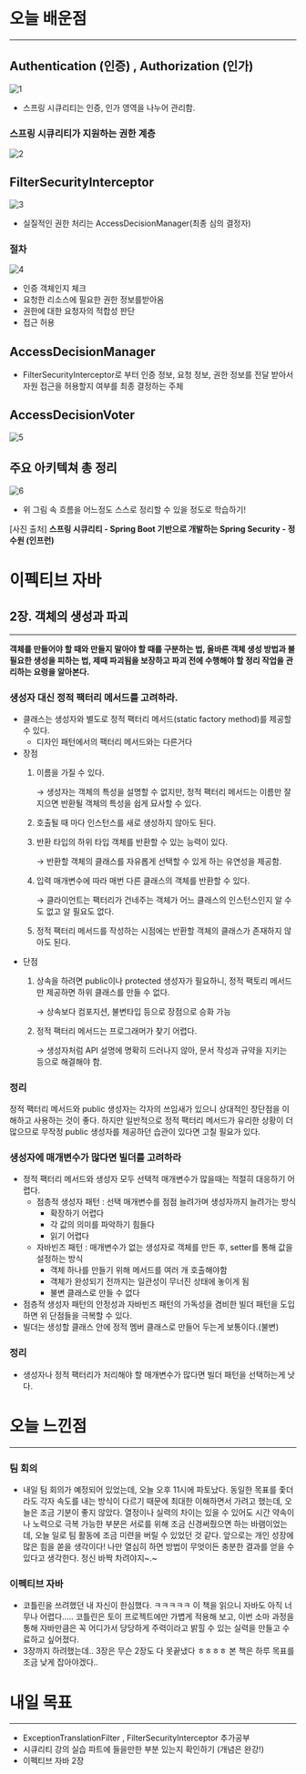 # 오늘 배운점

---

## Authentication (인증) , Authorization (인가)

![1](https://user-images.githubusercontent.com/79312551/179411211-e61b299f-df9c-4a3d-9e64-290ff0670efb.png)

- 스프링 시큐리티는 인증, 인가 영역을 나누어 관리함.

### 스프링 시큐리티가 지원하는 권한 계층

![2](https://user-images.githubusercontent.com/79312551/179411215-e27e58de-bb62-427b-b7bd-0622d51081b3.png)

## FilterSecurityInterceptor

![3](https://user-images.githubusercontent.com/79312551/179411218-f2152222-4511-4de0-944e-afaf0347a95c.png)

- 실질적인 권한 처리는 AccessDecisionManager(최종 심의 결정자)

### 절차

![4](https://user-images.githubusercontent.com/79312551/179411221-29b03dc1-1065-4a68-94a1-10e8fe846385.png)

- 인증 객체인지 체크
- 요청한 리소스에 필요한 권한 정보를받아옴
- 권한에 대한 요청자의 적합성 판단
- 접근 허용

## AccessDecisionManager

- FilterSecurityInterceptor로 부터 인증 정보, 요청 정보, 권한 정보를 전달 받아서 자원 접근을 허용할지 여부를 최종 결정하는 주체

## AccessDecisionVoter

![5](https://user-images.githubusercontent.com/79312551/179411228-7014ed04-c303-46b0-9dc1-a6d10fd15b0e.png)

## 주요 아키텍쳐 총 정리

![6](https://user-images.githubusercontent.com/79312551/179411230-c19550f9-28b0-4ebe-a9bf-883d21b9f43e.png)

- 위 그림 속 흐름을 어느정도 스스로 정리할 수 있을 정도로 학습하기!

[사진 출처] ****스프링 시큐리티 - Spring Boot 기반으로 개발하는 Spring Security - 정수원 (인프런)****

# 이펙티브 자바

## 2장. 객체의 생성과 파괴

---

**객체를 만들어야 할 때와 만들지 말아야 할 때를 구분하는 법, 올바른 객체 생성 방법과 불필요한 생성을 피하는 법, 제때 파괴됨을 보장하고 파괴 전에 수행해야 할 정리 작업을 관리하는 요령을 알아본다.**

### 생성자 대신 정적 팩터리 메서드를 고려하라.

- 클래스는 생성자와 별도로 정적 팩터리 메서드(static factory method)를 제공할 수 있다.
    - 디자인 패턴에서의 팩터리 메서드와는 다른거다
- 장점
    1. 이름을 가질 수 있다. 
        
        → 생성자는 객체의 특성을 설명할 수 없지만, 정적 팩터리 메서드는 이름만 잘 지으면 반환될 객체의 특성을 쉽게 묘사할 수 있다.
        
    2. 호출될 때 마다 인스턴스를 새로 생성하지 않아도 된다.
    3. 반환 타입의 하위 타입 객체를 반환할 수 있는 능력이 있다.
        
        → 반환할 객체의 클래스를 자유롭게 선택할 수 있게 하는 유연성을 제공함.
        
    4. 입력 매개변수에 따라 매번 다른 클래스의 객체를 반환할 수 있다.
        
        → 클라이언트는 팩터리가 건네주는 객체가 어느 클래스의 인스턴스인지 알 수도 없고 알 필요도 없다.
        
    5. 정적 팩터리 메서드를 작성하는 시점에는 반환할 객체의 클래스가 존재하지 않아도 된다.
- 단점
    1. 상속을 하려면 public이나 protected 생성자가 필요하니, 정적 팩토리 메서드만 제공하면 하위 클래스를 만들 수 없다.
        
        → 상속보다 컴포지션, 불변타입 등으로 장점으로 승화 가능
        
    2. 정적 팩터리 메서드는 프로그래머가 찾기 어렵다.
        
        → 생성자처럼 API 설명에 명확히 드러나지 않아, 문서 작성과 규약을 지키는 등으로 해결해야 함.
        

### 정리

정적 팩터리 메서드와 public 생성자는 각자의 쓰임새가 있으니 상대적인 장단점을 이해하고 사용하는 것이 좋다. 하지만 일반적으로 정적 팩터리 메서드가 유리한 상황이 더 많으므로 무작정 public 생성자를 제공하던 습관이 있다면 고칠 필요가 있다.

### 생성자에 매개변수가 많다면 빌더를 고려하라

- 정적 팩터리 메서드와 생성자 모두 선택적 매개변수가 많을때는 적절히 대응하기 어렵다.
    - 점층적 생성자 패턴 : 선택 매개변수를 점점 늘려가며 생성자까지 늘려가는 방식
        - 확장하기 어렵다
        - 각 값의 의미를 파악하기 힘들다
        - 읽기 어렵다
    - 자바빈즈 패턴 : 매개변수가 없는 생성자로 객체를 만든 후, setter를 통해 값을 설정하는 방식
        - 객체 하나를 만들기 위해 메서드를 여러 개 호출해야함
        - 객체가 완성되기 전까지는 일관성이 무너진 상태에 놓이게 됨
        - 불변 클래스로 만들 수 없다
- 점층적 생성자 패턴의 안정성과 자바빈즈 패턴의 가독성을 겸비한 빌더 패턴을 도입하면 위 단점들을 극복할 수 있다.
- 빌더는 생성할 클래스 안에 정적 멤버 클래스로 만들어 두는게 보통이다.(불변)

### 정리

- 생성자나 정적 팩터리가 처리해야 할 매개변수가 많다면 빌더 패턴을 선택하는게 낫다.

# 오늘 느낀점

---

### 팀 회의

- 내일 팀 회의가 예정되어 있었는데, 오늘 오후 11시에 파토났다. 동일한 목표를 좇더라도 각자 속도를 내는 방식이 다르기 때문에 최대한 이해하면서 가려고 했는데, 오늘은 조금 기분이 좋지 않았다. 열정이나 실력의 차이는 있을 수 있어도 시간 약속이나 노력으로 극복 가능한 부분은 서로를 위해 조금 신경써줬으면 하는 바램이었는데, 오늘 일로 팀 활동에 조금 미련을 버릴 수 있었던 것 같다.
앞으로는 개인 성장에 많은 힘을 쏟을 생각이다! 나만 열심히 하면 방법이 무엇이든 충분한 결과를 얻을 수 있다고 생각한다. 정신 바짝 차려야지~.~

### 이펙티브 자바

- 코틀린을 쓰려했던 내 자신이 한심했다. ㅋㅋㅋㅋㅋ 이 책을 읽으니 자바도 아직 너무나 어렵다….. 코틀린은 토이 프로젝트에만 가볍게 적용해 보고, 이번 소마 과정을 통해 자바만큼은 꼭 어디가서 당당하게 주력이라고 밝힐 수 있는 실력을 만들고 수료하고 싶어졌다.
- 3장까지 하려했는데.. 3장은 무슨 2장도 다 못끝냈다 ㅎㅎㅎㅎ 본 책은 하루 목표를 조금 낮게 잡아야겠다..

# 내일 목표

---

- ExceptionTranslationFilter , FilterSecurityInterceptor 추가공부
- 시큐리티 강의 실습 파트에 들을만한 부분 있는지 확인하기 (개념은 완강!)
- 이펙티브 자바 2장
